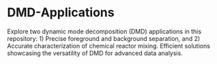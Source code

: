 # DMD-Applications
 Explore two dynamic mode decomposition (DMD) applications in this repository: 1) Precise foreground and background separation, and 2) Accurate characterization of chemical reactor mixing. Efficient solutions showcasing the versatility of DMD for advanced data analysis.

